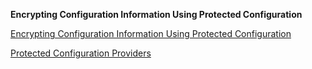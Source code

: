 **Encrypting Configuration Information Using Protected Configuration**

[Encrypting Configuration Information Using Protected Configuration](https://learn.microsoft.com/en-us/previous-versions/aspnet/53tyfkaw(v=vs.100))

[Protected Configuration Providers](https://learn.microsoft.com/en-us/dotnet/framework/data/adonet/connection-strings-and-configuration-files#protected-configuration-providers)

